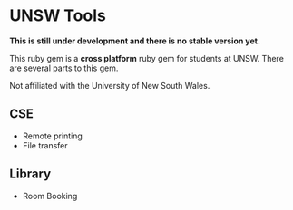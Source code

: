 UNSW Tools
==========

**This is still under development and there is no stable version yet.**

This ruby gem is a **cross platform** ruby gem for students at UNSW. There are several parts to this gem.

Not affiliated with the University of New South Wales.

CSE
---

- Remote printing 
- File transfer

Library
-------

- Room Booking
